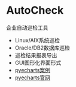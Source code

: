 # AutoCheck
企业自动巡检工具
- Linux/AIX系统巡检
- Oracle/DB2数据库巡检
- 巡检结果报表导出
- GUI图形化界面形式
- [pyecharts案例](https://github.com/pyecharts/pyecharts-gallery/tree/master/Bar)
- [pyecharts官网](http://pyecharts.herokuapp.com/)
